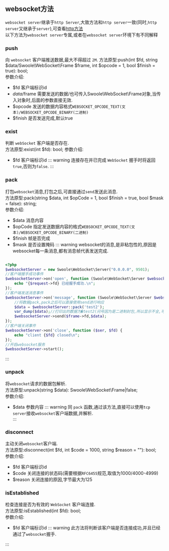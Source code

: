 ## websocket方法
`websocket server`继承于`http Server`,大致方法和`http server`一致(同时,`http server`又继承于`server`),可查看[http方法](/Cn/Swoole/ServerStart/Http/method.md)    
以下方法为`websocket server`专属,或者在`websocket server`环境下有不同解释
### push
向 `websocket` 客户端推送数据,最大不得超过 `2M`.
方法原型:push(int $fd, string $data/Swoole\WebSocket\Frame $frame, int $opcode = 1, bool $finish = true): bool;  
参数介绍:  
- $fd  客户端标识id
- $data/$frame  需要发送的数据/也可传入Swoole\WebSocket\Frame对象,当传入对象时,后面的参数直接无效.
- $opcode  发送的数据内容格式`WEBSOCKET_OPCODE_TEXT(文本)/WEBSOCKET_OPCODE_BINARY(二进制)`
- $finish  是否发送完成,默认true

### exist
判断 `webSocket` 客户端是否存在.  
方法原型:exist(int $fd): bool;
参数介绍:
- $fd 客户端标识id
::: warning
连接存在并已完成 `WebSocket` 握手时将返回 `true`,否则为`false`.
:::
### pack
打包`websocket`消息,打包之后,可直接通过`send`发送此消息.  
方法原型:pack(string $data, int $opCode = 1, bool $finish = true, bool $mask = false): string;  
参数介绍:  
- $data 消息内容
- $opCode 指定发送数据内容的格式`WEBSOCKET_OPCODE_TEXT(文本)/WEBSOCKET_OPCODE_BINARY(二进制)`
- $finish 帧是否完成
- $mask 是否设置掩码
::: warning
websocket的消息,是非粘包性的,原因是websocket每一条消息,都有消息帧代表发送完成.
```php

<?php
$websocketServer = new Swoole\WebSocket\Server("0.0.0.0", 9501);
//客户端握手成功事件
$websocketServer->on('open', function (Swoole\WebSocket\Server $websocketServer, $request) {
    echo "{$request->fd} 已经握手成功.\n";
});
//客户端发送消息事件
$websocketServer->on('message', function (Swoole\WebSocket\Server $websocketServer, $frame) {
    //将数据pack,pack之后可以直接使用send进行响应
    $data = $websocketServer::pack('test2');
    var_dump($data);//打印出的数据为�test2(问号因为是二进制封包,所以显示不全,可以自行测试)
    $websocketServer->send($frame->fd,$data);
});
//客户端关闭事件
$websocketServer->on('close', function ($ser, $fd) {
    echo "client {$fd} closed\n";
});
//开启websocket服务
$websocketServer->start();
```
:::
### unpack
将`websocket`请求的数据包解析.  
方法原型:unpack(string $data): Swoole\WebSocket\Frame|false;  
参数介绍:  
- $data 参数内容
::: warning
同 `pack` 函数,通过该方法,直接可以使用`tcp server`接收`websocket`客户端数据,并解析.   
:::
### disconnect
主动关闭`websocket`客户端.  
方法原型:disconnect(int $fd, int $code = 1000, string $reason = ""): bool;  
参数介绍:   
- $fd 客户端标识id
- $code 关闭连接的状态码(需要根据`RFC6455`规范,取值为1000/4000-4999)
- $reason 关闭连接的原因,字节最大为125

### isEstablished
检查连接是否为有效的 `WebSocket` 客户端连接.  
方法原型:isEstablished(int $fd): bool;  
参数介绍:  
- $fd 客户端标识id
::: warning
此方法将判断该客户端是否连接成功,并且已经通过了`websocket`握手.  

:::